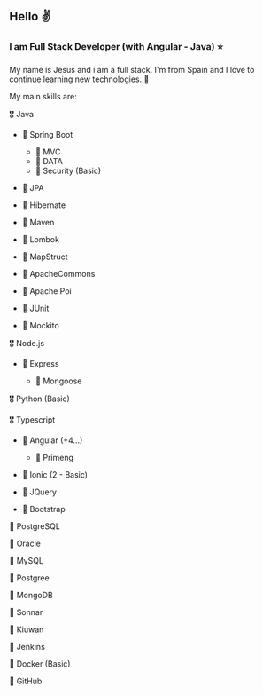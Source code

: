 ## Hello :v:

### I am Full Stack Developer (with Angular - Java) :star:

My name is Jesus and i am a full stack. I'm from Spain and I love to continue learning new technologies. :sparkling_heart:

My main skills are:

:medal_military: Java

- :1st_place_medal: Spring Boot
	
	- :small_orange_diamond: MVC
	- :small_orange_diamond: DATA
	- :small_orange_diamond: Security (Basic)

- :1st_place_medal: JPA

- :1st_place_medal: Hibernate

- :1st_place_medal: Maven

- :1st_place_medal: Lombok

- :1st_place_medal: MapStruct

- :1st_place_medal: ApacheCommons

- :1st_place_medal: Apache Poi

- :1st_place_medal: JUnit

- :1st_place_medal: Mockito

:medal_military: Node.js

- :1st_place_medal: Express
	
	- :small_orange_diamond: Mongoose
	
:medal_military: Python (Basic)

:medal_military: Typescript

- :1st_place_medal: Angular  (+4...)
	- :small_orange_diamond: Primeng

- :1st_place_medal: Ionic  (2 - Basic)

- :1st_place_medal: JQuery

- :1st_place_medal: Bootstrap
	

:red_circle: PostgreSQL

:red_circle: Oracle

:red_circle: MySQL

:red_circle: Postgree

:red_circle: MongoDB

:red_circle: Sonnar

:red_circle: Kiuwan

:red_circle: Jenkins

:red_circle: Docker (Basic)

:red_circle: GitHub


